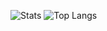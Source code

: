 ![Stats](https://github-readme-stats.vercel.app/api?username=castynet&show_icons=true&count_private=true&hide=prs)
![Top Langs](https://github-readme-stats.vercel.app/api/top-langs/?username=castynet&layout=compact&count_private=true&)
